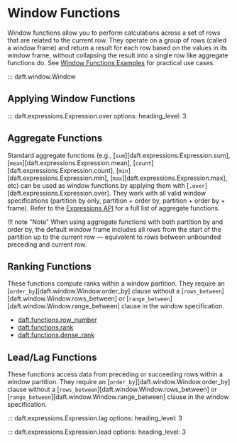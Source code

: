 # Window Functions

Window functions allow you to perform calculations across a set of rows that are related to the current row. They operate on a group of rows (called a window frame) and return a result for each row based on the values in its window frame, without collapsing the result into a single row like aggregate functions do. See [Window Functions Examples](../examples/window-functions.md) for practical use cases.

::: daft.window.Window

## Applying Window Functions

::: daft.expressions.Expression.over
    options:
        heading_level: 3

## Aggregate Functions

Standard aggregate functions (e.g., [`sum`][daft.expressions.Expression.sum], [`mean`][daft.expressions.Expression.mean], [`count`][daft.expressions.Expression.count], [`min`][daft.expressions.Expression.min], [`max`][daft.expressions.Expression.max], etc) can be used as window functions by applying them with [`.over`][daft.expressions.Expression.over]. They work with all valid window specifications (partition by only, partition + order by, partition + order by + frame). Refer to the [Expressions API](./expressions.md) for a full list of aggregate functions.

!!! note "Note"
    When using aggregate functions with both partition by and order by, the default window frame includes all rows from the start of the partition up to the current row — equivalent to rows between unbounded preceding and current row.

## Ranking Functions

These functions compute ranks within a window partition. They require an [`order_by`][daft.window.Window.order_by] clause without a [`rows_between`][daft.window.Window.rows_between] or [`range_between`][daft.window.Window.range_between] clause in the window specification.

* [daft.functions.row_number](functions/row_number.md)
* [daft.functions.rank](functions/rank.md)
* [daft.functions.dense_rank](functions/dense_rank.md)

## Lead/Lag Functions

These functions access data from preceding or succeeding rows within a window partition. They require an [`order_by`][daft.window.Window.order_by] clause without a [`rows_between`][daft.window.Window.rows_between] or [`range_between`][daft.window.Window.range_between] clause in the window specification.

::: daft.expressions.Expression.lag
    options:
        heading_level: 3

::: daft.expressions.Expression.lead
    options:
        heading_level: 3

